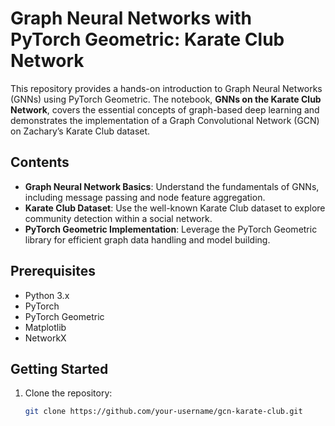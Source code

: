 # Graph Neural Networks with PyTorch Geometric: Karate Club Network

This repository provides a hands-on introduction to Graph Neural Networks (GNNs) using PyTorch Geometric. The notebook, **GNNs on the Karate Club Network**, covers the essential concepts of graph-based deep learning and demonstrates the implementation of a Graph Convolutional Network (GCN) on Zachary’s Karate Club dataset.

## Contents

- **Graph Neural Network Basics**: Understand the fundamentals of GNNs, including message passing and node feature aggregation.
- **Karate Club Dataset**: Use the well-known Karate Club dataset to explore community detection within a social network.
- **PyTorch Geometric Implementation**: Leverage the PyTorch Geometric library for efficient graph data handling and model building.

## Prerequisites

- Python 3.x
- PyTorch
- PyTorch Geometric
- Matplotlib
- NetworkX

## Getting Started

1. Clone the repository:
   ```bash
   git clone https://github.com/your-username/gcn-karate-club.git
